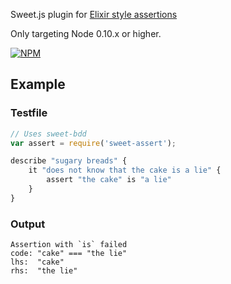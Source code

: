 Sweet.js plugin for [Elixir style assertions](http://elixir-lang.org/docs/stable/ex_unit/ExUnit.Assertions.html#assert/1)

Only targeting Node 0.10.x or higher.

[![NPM](https://nodei.co/npm/sweet-assert.png?downloads=true&stars=true)](https://nodei.co/npm/tennu/)

## Example

### Testfile
```javascript
// Uses sweet-bdd
var assert = require('sweet-assert');

describe "sugary breads" {
	it "does not know that the cake is a lie" {
		assert "the cake" is "a lie"
	}
}
```

### Output

```
Assertion with `is` failed
code: "cake" === "the lie"
lhs:  "cake"
rhs:  "the lie"
```
